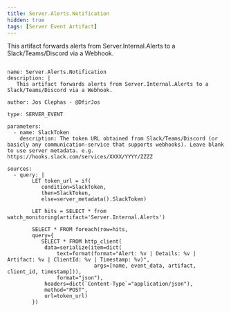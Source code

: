 ```yaml
---
title: Server.Alerts.Notification
hidden: true
tags: [Server Event Artifact]
---
```


This artifact forwards alerts from Server.Internal.Alerts to a Slack/Teams/Discord via a Webhook.


<pre><code class="language-yaml">
name: Server.Alerts.Notification
description: |
   This artifact forwards alerts from Server.Internal.Alerts to a Slack/Teams/Discord via a Webhook.

author: Jos Clephas - @DfirJos

type: SERVER_EVENT

parameters:
  - name: SlackToken
    description: The token URL obtained from Slack/Teams/Discord (or basicly any communication-service that supports webhooks). Leave blank to use server metadata. e.g. https://hooks.slack.com/services/XXXX/YYYY/ZZZZ

sources:
  - query: |
        LET token_url = if(
           condition=SlackToken,
           then=SlackToken,
           else=server_metadata().SlackToken)

        LET hits = SELECT * from watch_monitoring(artifact='Server.Internal.Alerts')

        SELECT * FROM foreach(row=hits,
        query={
           SELECT * FROM http_client(
            data=serialize(item=dict(
                text=format(format="Alert: %v | Details: %v | Artifact: %v | ClientId: %v | Timestamp: %v)",
                            args=[name, event_data, artifact, client_id, timestamp])),
                format="json"),
            headers=dict(`Content-Type`="application/json"),
            method="POST",
            url=token_url)
        })

</code></pre>

